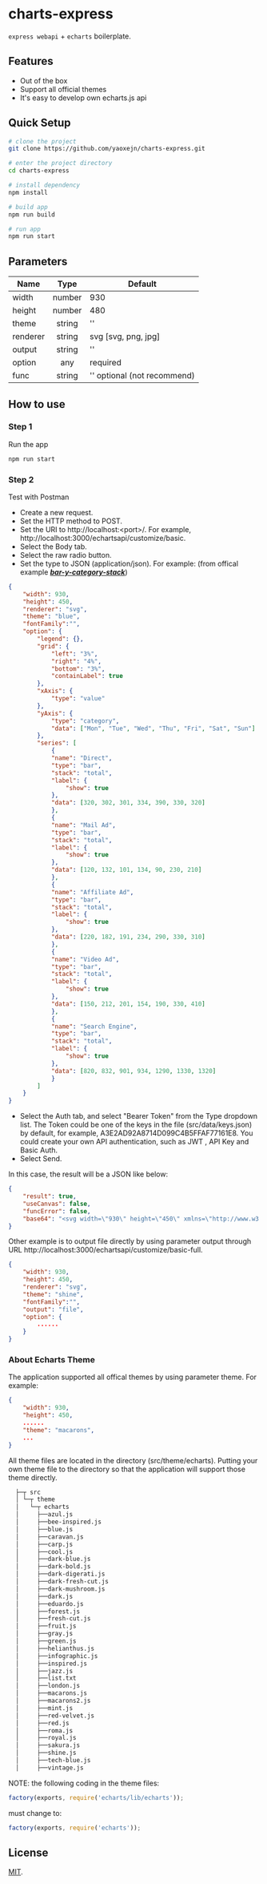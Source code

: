 # charts-express

`express webapi` +  `echarts` boilerplate.

## Features

- Out of the box
- Support all official themes
- It's easy to develop own echarts.js api

## Quick Setup

```sh
# clone the project
git clone https://github.com/yaoxejn/charts-express.git

# enter the project directory
cd charts-express

# install dependency
npm install

# build app
npm run build

# run app
npm run start

```

## Parameters

| Name        | Type                 | Default                     |
| ------------| :------------------: | --------------------------- |
| width       | number               | 930                         |
| height      | number               | 480                         |
| theme       | string               | ''                          |
| renderer    | string               | svg [svg, png, jpg]         |
| output      | string               | ''                          |
| option      | any                  | required                    |
| func        | string               | '' optional (not recommend) |

## How to use

### Step 1

Run the app

```sh
npm run start

```

### Step 2

Test with Postman

- Create a new request.
- Set the HTTP method to POST.
- Set the URI to http://localhost:\<port\>/. For example, http://localhost:3000/echartsapi/customize/basic.
- Select the Body tab.
- Select the raw radio button.
- Set the type to JSON (application/json).  For example: (from offical example [***bar-y-category-stack***](https://echarts.apache.org/examples/zh/editor.html?c=bar-y-category-stack))

``` json
{
    "width": 930,
    "height": 450,
    "renderer": "svg",
    "theme": "blue",
    "fontFamily":"",
    "option": {
        "legend": {},
        "grid": {
            "left": "3%",
            "right": "4%",
            "bottom": "3%",
            "containLabel": true
        },
        "xAxis": {
            "type": "value"
        },
        "yAxis": {
            "type": "category",
            "data": ["Mon", "Tue", "Wed", "Thu", "Fri", "Sat", "Sun"]
        },
        "series": [
            {
            "name": "Direct",
            "type": "bar",
            "stack": "total",
            "label": {
                "show": true
            },
            "data": [320, 302, 301, 334, 390, 330, 320]
            },
            {
            "name": "Mail Ad",
            "type": "bar",
            "stack": "total",
            "label": {
                "show": true
            },
            "data": [120, 132, 101, 134, 90, 230, 210]
            },
            {
            "name": "Affiliate Ad",
            "type": "bar",
            "stack": "total",
            "label": {
                "show": true
            },
            "data": [220, 182, 191, 234, 290, 330, 310]
            },
            {
            "name": "Video Ad",
            "type": "bar",
            "stack": "total",
            "label": {
                "show": true
            },
            "data": [150, 212, 201, 154, 190, 330, 410]
            },
            {
            "name": "Search Engine",
            "type": "bar",
            "stack": "total",
            "label": {
                "show": true
            },
            "data": [820, 832, 901, 934, 1290, 1330, 1320]
            }
        ]
    }
}

```

- Select the Auth tab, and select "Bearer Token" from the Type dropdown list. The Token could be one of  the keys in the file (src/data/keys.json) by default, for example, A3E2AD92A8714D099C4B5FFAF77161E8. You could create your own API authentication, such as JWT , API Key and Basic Auth.
- Select Send.

In this case, the result will be a JSON like below:

``` json
{
    "result": true,
    "useCanvas": false,
    "funcError": false,
    "base64": "<svg width=\"930\" height=\"450\" xmlns=\"http://www.w3.org/2000/svg\" xmlns:xlink=\"http://www.w3.org/1999/xlink\" version=\"1.1\" baseProfile=\"full\" viewBox=\"0 0 930 450\">\n<rect width=\"930\" height=\"450\" x=\"0\" y=\"0\" id=\"0\" fill=\"#fff\"></rect>...</svg>"
}

```

Other example is to output file directly by using parameter output through URL http://localhost:3000/echartsapi/customize/basic-full.

``` json
{
    "width": 930,
    "height": 450,
    "renderer": "svg",
    "theme": "shine",
    "fontFamily":"",
    "output": "file",
    "option": {
        ......
    }
}
```

### About Echarts Theme

The application supported all offical themes by using parameter theme. For example:

``` json
{
    "width": 930,
    "height": 450,
    ......
    "theme": "macarons",
    ...
}
```

All theme files are located in the directory (src/theme/echarts). Putting your own theme file to the directory so that the application will support those theme directly.

```diff
  ├─┬ src
  │ └─┬ theme
  │   └─┬ echarts
  │     ├──azul.js
  │     ├──bee-inspired.js
  │     ├──blue.js
  │     ├──caravan.js
  │     ├──carp.js
  │     ├──cool.js
  │     ├──dark-blue.js
  │     ├──dark-bold.js
  │     ├──dark-digerati.js
  │     ├──dark-fresh-cut.js
  │     ├──dark-mushroom.js
  │     ├──dark.js
  │     ├──eduardo.js
  │     ├──forest.js
  │     ├──fresh-cut.js
  │     ├──fruit.js
  │     ├──gray.js
  │     ├──green.js
  │     ├──helianthus.js
  │     ├──infographic.js
  │     ├──inspired.js
  │     ├──jazz.js
  │     ├──list.txt
  │     ├──london.js
  │     ├──macarons.js
  │     ├──macarons2.js
  │     ├──mint.js
  │     ├──red-velvet.js
  │     ├──red.js
  │     ├──roma.js
  │     ├──royal.js
  │     ├──sakura.js
  │     ├──shine.js
  │     ├──tech-blue.js
  │     ├──vintage.js

```

NOTE:
the following coding in the theme files:

```js
factory(exports, require('echarts/lib/echarts'));
```

must change to:

```js
factory(exports, require('echarts'));
```

## License

[MIT](LICENSE).
